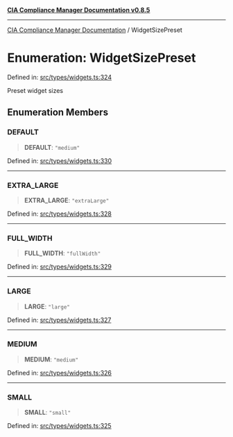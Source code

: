 [**CIA Compliance Manager Documentation v0.8.5**](../README.md)

***

[CIA Compliance Manager Documentation](../globals.md) / WidgetSizePreset

# Enumeration: WidgetSizePreset

Defined in: [src/types/widgets.ts:324](https://github.com/Hack23/cia-compliance-manager/blob/eca22610f41e5f6b6c0cece88769b1ffbe9db4bd/src/types/widgets.ts#L324)

Preset widget sizes

## Enumeration Members

### DEFAULT

> **DEFAULT**: `"medium"`

Defined in: [src/types/widgets.ts:330](https://github.com/Hack23/cia-compliance-manager/blob/eca22610f41e5f6b6c0cece88769b1ffbe9db4bd/src/types/widgets.ts#L330)

***

### EXTRA\_LARGE

> **EXTRA\_LARGE**: `"extraLarge"`

Defined in: [src/types/widgets.ts:328](https://github.com/Hack23/cia-compliance-manager/blob/eca22610f41e5f6b6c0cece88769b1ffbe9db4bd/src/types/widgets.ts#L328)

***

### FULL\_WIDTH

> **FULL\_WIDTH**: `"fullWidth"`

Defined in: [src/types/widgets.ts:329](https://github.com/Hack23/cia-compliance-manager/blob/eca22610f41e5f6b6c0cece88769b1ffbe9db4bd/src/types/widgets.ts#L329)

***

### LARGE

> **LARGE**: `"large"`

Defined in: [src/types/widgets.ts:327](https://github.com/Hack23/cia-compliance-manager/blob/eca22610f41e5f6b6c0cece88769b1ffbe9db4bd/src/types/widgets.ts#L327)

***

### MEDIUM

> **MEDIUM**: `"medium"`

Defined in: [src/types/widgets.ts:326](https://github.com/Hack23/cia-compliance-manager/blob/eca22610f41e5f6b6c0cece88769b1ffbe9db4bd/src/types/widgets.ts#L326)

***

### SMALL

> **SMALL**: `"small"`

Defined in: [src/types/widgets.ts:325](https://github.com/Hack23/cia-compliance-manager/blob/eca22610f41e5f6b6c0cece88769b1ffbe9db4bd/src/types/widgets.ts#L325)
